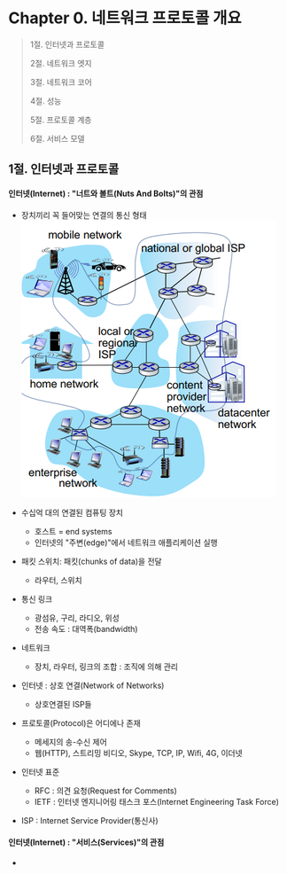 #  Chapter 0. 네트워크 프로토콜 개요
> 1절. 인터넷과 프로토콜
>
> 2절. 네트워크 엣지
>
> 3절. 네트워크 코어
>
> 4절. 성능
>
> 5절. 프로토콜 계층
>
> 6절. 서비스 모델

## 1절. 인터넷과 프로토콜
#### 인터넷(Internet) : "너트와 볼트(Nuts And Bolts)"의 관점
* 장치끼리 꼭 들어맞는 연결의 통신 형태
![Internet](https://github.com/BangYunseo/TIL/blob/main/Communication/NetworkProtocol/Image/ch00/Internet.PNG)

* 수십억 대의 연결된 컴퓨팅 장치
    * 호스트 = end systems
    * 인터넷의 "주변(edge)"에서 네트워크 애플리케이션 실행
* 패킷 스위치: 패킷(chunks of data)을 전달
    * 라우터, 스위치
* 통신 링크
    * 광섬유, 구리, 라디오, 위성
    * 전송 속도 : 대역폭(bandwidth)
* 네트워크
    * 장치, 라우터, 링크의 조합 : 조직에 의해 관리
* 인터넷 : 상호 연결(Network of Networks)
    * 상호연결된 ISP들
* 프로토콜(Protocol)은 어디에나 존재
    * 메세지의 송-수신 제어
    * 웹(HTTP), 스트리밍 비디오, Skype, TCP, IP, Wifi, 4G, 이더넷
* 인터넷 표준
    * RFC : 의견 요청(Request for Comments)
    * IETF : 인터넷 엔지니어링 태스크 포스(Internet Engineering Task Force) 

* ISP : Internet Service Provider(통신사)

#### 인터넷(Internet) : "서비스(Services)"의 관점
* 